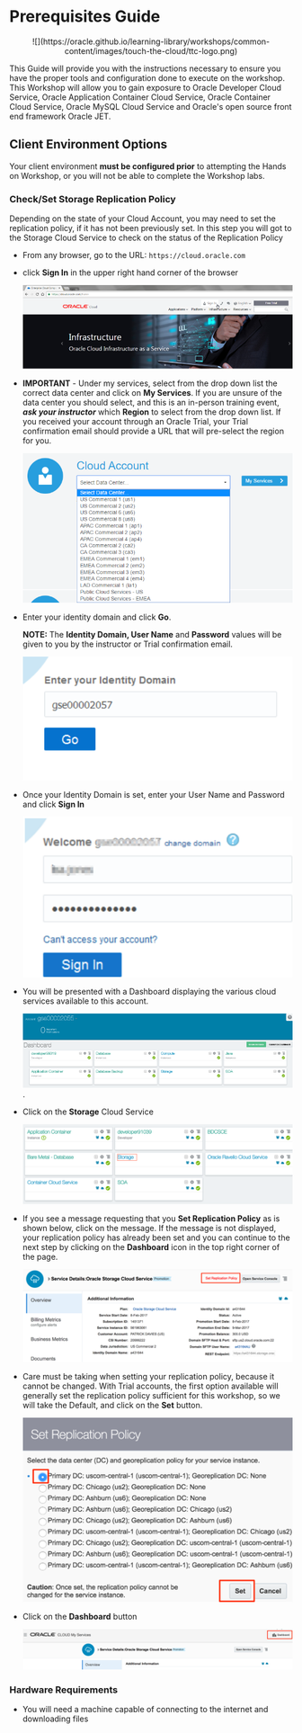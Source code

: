 # Prerequisites Guide
<center>![](https://oracle.github.io/learning-library/workshops/common-content/images/touch-the-cloud/ttc-logo.png)</center> 

This Guide will provide you with the instructions necessary to ensure you have the proper tools and configuration done to execute on the workshop. This Workshop will allow you to gain exposure to Oracle Developer Cloud Service, Oracle Application Container Cloud Service, Oracle Container Cloud Service, Oracle MySQL Cloud Service and Oracle's open source front end framework Oracle JET.

## Client Environment Options

Your client environment **must be configured prior** to attempting the Hands on Workshop, or you will not be able to complete the Workshop labs.

### Check/Set Storage Replication Policy
Depending on the state of your Cloud Account, you may need to set the replication policy, if it has not been previously set. In this step you will got to the Storage Cloud Service to check on the status of the Replication Policy

- From any browser, go to the URL:
    `https://cloud.oracle.com`

- click **Sign In** in the upper right hand corner of the browser

    ![](images/100/Picture100-1.png)

- **IMPORTANT** - Under my services, select from the drop down list the correct data center and click on **My Services**. If you are unsure of the data center you should select, and this is an in-person training event, ***ask your instructor*** which **Region** to select from the drop down list. If you received your account through an Oracle Trial, your Trial confirmation email should provide a URL that will pre-select the region for you.

    ![](images/100/Picture100-2.png)

- Enter your identity domain and click **Go**.

    **NOTE:** The **Identity Domain, User Name** and **Password** values will be given to you by the instructor or Trial confirmation email.

    ![](images/100/Picture100-3.png)

- Once your Identity Domain is set, enter your User Name and Password and click **Sign In**


    ![](images/100/Picture100-3.5.png)

- You will be presented with a Dashboard displaying the various cloud services available to this account.

    ![](images/100/Picture100-4.png). 

- Click on the **Storage** Cloud Service

    ![](images/100/Picture-01.png)

- If you see a message requesting that you **Set Replication Policy** as is shown below, click on the message. If the message is not displayed, your replication policy has already been set and you can continue to the next step by clicking on the **Dashboard** icon in the top right corner of the page.

    ![](images/100/Picture-02.png)

- Care must be taking when setting your replication policy, because it cannot be changed. With Trial accounts, the first option available will generally set the replication policy sufficient for this workshop, so we will take the Default, and click on the **Set** button. 

    ![](images/100/Picture-03.png)

- Click on the **Dashboard** button

    ![](images/100/Picture-04.png)

### Hardware Requirements

- You will need a machine capable of connecting to the internet and downloading files
